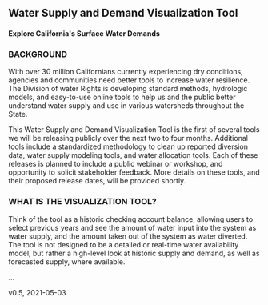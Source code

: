 ## Water Supply and Demand Visualization Tool
#### Explore California's Surface Water Demands  

### BACKGROUND  

With over 30 million Californians currently experiencing dry conditions, agencies and communities need better tools to increase water resilience. The Division of water Rights is developing standard methods, hydrologic models, and easy-to-use online tools to help us and the public better understand water supply and use in various watersheds throughout the State.  

This Water Supply and Demand Visualization Tool is the first of several tools we will be releasing publicly over the next two to four months. Additional tools include a standardized methodology to clean up reported diversion data, water supply modeling tools, and water allocation tools. Each of these releases is planned to include a public webinar or workshop, and opportunity to solicit stakeholder feedback. More details on these tools, and their proposed release dates, will be provided shortly.  

### WHAT IS THE VISUALIZATION TOOL?  

Think of the tool as a historic checking account balance, allowing users to select previous years and see the amount of water input into the system as water supply, and the amount taken out of the system as water diverted. The tool is not designed to be a detailed or real-time water availability model, but rather a high-level look at historic supply and demand, as well as forecasted supply, where available.

...

v0.5, 2021-05-03

